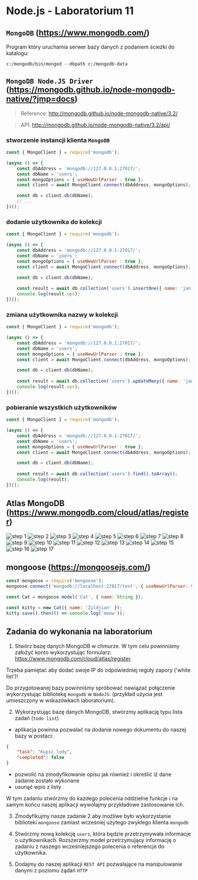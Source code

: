 # Node.js - Laboratorium 11

## `MongoDB` (https://www.mongodb.com/)

Program który uruchamia serwer bazy danych z podaniem ścieżki do katalogu:
```
c:/mongodb/bin/mongod --dbpath c:/mongodb-data
```

## `MongoDB Node.JS Driver` (https://mongodb.github.io/node-mongodb-native/?jmp=docs)

> Reference: http://mongodb.github.io/node-mongodb-native/3.2/

> API: http://mongodb.github.io/node-mongodb-native/3.2/api/

### stworzenie instancji klienta `MongoDB`
```javascript
const { MongoClient } = require('mongodb');

(async () => {
    const dbAddress = 'mongodb://127.0.0.1:27017/';
    const dbName = 'users';
    const mongoOptions = { useNewUrlParser : true };
    const client = await MongoClient.connect(dbAddress, mongoOptions);

    const db = client.db(dbName);
    // ...
})();

```

### dodanie użytkownika do kolekcji
```javascript
const { MongoClient } = require('mongodb');

(async () => {
    const dbAddress = 'mongodb://127.0.0.1:27017/';
    const dbName = 'users';
    const mongoOptions = { useNewUrlParser : true };
    const client = await MongoClient.connect(dbAddress, mongoOptions);

    const db = client.db(dbName);
    
    const result = await db.collection('users').insertOne({ name: 'jan' });
    console.log(result.ops);
})();

```

### zmiana użytkownika nazwy w kolekcji
```javascript
const { MongoClient } = require('mongodb');

(async () => {
    const dbAddress = 'mongodb://127.0.0.1:27017/';
    const dbName = 'users';
    const mongoOptions = { useNewUrlParser : true };
    const client = await MongoClient.connect(dbAddress, mongoOptions);

    const db = client.db(dbName);
    
    const result = await db.collection('users').updateMany({ name: 'jan' }, { $set: { name: 'Adam' }});
    console.log(result.ops);
})();

```

### pobieranie wszystkich użytkowników
```javascript
const { MongoClient } = require('mongodb');

(async () => {
    const dbAddress = 'mongodb://127.0.0.1:27017/';
    const dbName = 'users';
    const mongoOptions = { useNewUrlParser : true };
    const client = await MongoClient.connect(dbAddress, mongoOptions);

    const db = client.db(dbName);
    
    const result = await db.collection('users').find().toArray();
    console.log(result);
})();
```

## Atlas MongoDB (https://www.mongodb.com/cloud/atlas/register)

![step 1](./assets/01.png)
![step 2](./assets/02.png)
![step 3](./assets/03.png)
![step 4](./assets/04.png)
![step 5](./assets/05.png)
![step 6](./assets/06.png)
![step 7](./assets/07.png)
![step 8](./assets/08.png)
![step 9](./assets/09.png)
![step 10](./assets/10.png)
![step 11](./assets/11.png)
![step 12](./assets/12.png)
![step 13](./assets/13.png)
![step 14](./assets/14.png)
![step 15](./assets/15.png)
![step 16](./assets/16.png)
![step 17](./assets/17.png)

## mongoose (https://mongoosejs.com/)
```javascript
const mongoose = require('mongoose');
mongoose.connect('mongodb://localhost:27017/test', { useNewUrlParser: true });

const Cat = mongoose.model('Cat', { name: String });

const kitty = new Cat({ name: 'Zildjian' });
kitty.save().then(() => console.log('meow'));
```

## Zadania do wykonania na laboratorium

1. Stwórz bazę danych MongoDB w chmurze. W tym celu powinniśmy założyć konto wykorzystując formularz: https://www.mongodb.com/cloud/atlas/register 

Trzeba pamiętać aby dodać swoje IP do odpowiedniej reguły zapory ('white list')!

Do przygotowanej bazy powinniśmy spróbować nawiązać połączenie wykorzystując bibliotekę `mongodb` w `NodeJS`. (przykład użycia jest umieszczony w wskazówkach laboratorium).

2. Wykorzystując bazę danych MongoDB, stwórzmy aplikację typu lista zadań (`todo list`)

- aplikacja powinna pozwalać na dodanie nowego dokumentu do naszej bazy w postaci:
```JSON
{
	"task": "Kupić lody",
	"completed": false
}
```
- pozwolić na zmodyfikowanie opisu jak również i określić iż dane zadanie zostało wykonane
- usunąć wpis z listy

W tym zadaniu stwórzmy do każdego polecenia oddzielne funkcje i na samym końcu naszej aplikacji wywołajmy przykładowe zastosowanie ich.

3. Zmodyfikujmy nasze zadanie 2 aby możliwe było wykorzystanie biblioteki `mongoose` zamiast wcześniej użytego zwykłego klienta `mongodb`

4. Stwórzmy nową kolekcję `users`, która będzie przetrzymywała informacje o użytkownikach. Rozszerzmy model przetrzymujący informację o zadaniu z naszego wcześniejszego polecenia o referencje do użytkownika.

5. Dodajmy do naszej aplikacji `REST API` pozwalające na manipulowanie danymi z poziomu żądań `HTTP`
